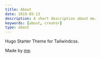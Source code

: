 ```yaml
---
title: About
date: 2019-05-13
description: A short description about me.
keywords: [about, creator]
type: about
---
```


Hugo Starter Theme for Tailwindcss.

Made by [me](https://github.com/liuuuk311/).
